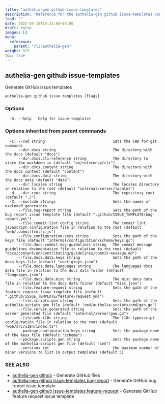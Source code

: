 ```yaml
---
title: "authelia-gen github issue-templates"
description: "Reference for the authelia-gen github issue-templates command."
lead: ""
date: 2022-09-16T14:21:05+10:00
draft: false
images: []
menu:
  reference:
    parent: "cli-authelia-gen"
weight: 915
toc: true
---
```


## authelia-gen github issue-templates

Generate GitHub issue templates

```
authelia-gen github issue-templates [flags]
```

### Options

```
  -h, --help   help for issue-templates
```

### Options inherited from parent commands

```
  -C, --cwd string                               Sets the CWD for git commands
      --dir.docs string                          The directory with the docs (default "docs")
      --dir.docs.cli-reference string            The directory to store the markdown in (default "en/reference/cli")
      --dir.docs.content string                  The directory with the docs content (default "content")
      --dir.docs.data string                     The directory with the docs data (default "data")
      --dir.locales string                       The locales directory in relation to the root (default "internal/server/locales")
  -d, --dir.root string                          The repository root (default "./")
  -X, --exclude strings                          Sets the names of excluded generators
      --file.bug-report string                   Sets the path of the bug report issue template file (default ".github/ISSUE_TEMPLATE/bug-report.yml")
      --file.commit-lint-config string           The commit lint javascript configuration file in relation to the root (default "web/.commitlintrc.js")
      --file.configuration-keys string           Sets the path of the keys file (default "internal/configuration/schema/keys.go")
      --file.docs-commit-msg-guidelines string   The commit message guidelines documentation file in relation to the root (default "docs/content/en/contributing/guidelines/commit-message.md")
      --file.docs.data.keys string               Sets the path of the docs keys file (default "configkeys.json")
      --file.docs.data.languages string          The languages docs data file in relation to the docs data folder (default "languages.json")
      --file.docs.data.misc string               The misc docs data file in relation to the docs data folder (default "misc.json")
      --file.feature-request string              Sets the path of the feature request issue template file (default ".github/ISSUE_TEMPLATE/feature-request.yml")
      --file.scripts.gen string                  Sets the path of the authelia-scripts gen file (default "cmd/authelia-scripts/cmd/gen.go")
      --file.server.generated string             Sets the path of the server generated file (default "internal/server/gen.go")
      --file.web-i18n string                     The i18n typescript configuration file in relation to the root (default "web/src/i18n/index.ts")
      --package.configuration.keys string        Sets the package name of the keys file (default "schema")
      --package.scripts.gen string               Sets the package name of the authelia-scripts gen file (default "cmd")
      --versions int                             the maximum number of minor versions to list in output templates (default 5)
```

### SEE ALSO

* [authelia-gen github](authelia-gen_github.md)	 - Generate GitHub files
* [authelia-gen github issue-templates bug-report](authelia-gen_github_issue-templates_bug-report.md)	 - Generate GitHub bug report issue template
* [authelia-gen github issue-templates feature-request](authelia-gen_github_issue-templates_feature-request.md)	 - Generate GitHub feature request issue template

